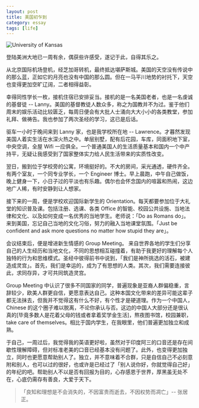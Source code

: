 ```yaml
---
layout: post
title: 美国初乍到
category: essay
tags: [life]
---
```


![University of Kansas](http://7xoj81.com1.z0.glb.clouddn.com/2015-08-08-1.jpg)

登陆美洲大地已一周有余，偶获些许感受，遂记于此，自得其乐之。

从北京国际机场登机，经芝加哥转机，最终抵达堪萨斯城。美国的天空没有传说中的那么蓝，正如它的月亮也没有中国的那么圆。但在一马平川地势的衬托下，天空也变得更加空旷辽阔，二者相得益彰。

幸得同性学长一枚，接机住宿已安排妥当。接机的是一名美国老者，也是一名虔诚的基督徒 -- Lanny。美国的基督教徒人数众多，称之为国教并不为过。鉴于他们周末的娱乐活动比较匮乏，每周日便会有大批人士涌向大大小小的各类教堂，参加礼拜、做祷告。我也参加了两次圣经的学习，这已是后话。

驱车一小时于晚间来到 Lanny 家，也是我学校所在地 -- Lawrence。才暮然发现美国人着实生活在水深火热之中。单层别墅，配有后花园，车库，同面积地下室，中央空调，全屋 Wifi 一应俱全。一个普通美国人的生活质量基本和国内一个中产持平，无疑让我感受到了国家整体实力给人民生活带来的实质性改变。

翌日，搬到位于学校旁的公寓，环境挺好的。不大的房间，采光通透，硬件齐全。有两个室友，一个同专业学长，一个 Engineer 博士。早上晨跑，中午自己做饭，晚上健身一下，小日子过的平淡也有乐趣。偶尔也会怀念国内的喧嚣和热闹，这边地广人稀，有时安静到让人想家。

接下来的一周，便是学校欢迎国际新学生的 Orientation。每天都要参加位于大礼堂的知识普及课。包括注册、选课、各类 Office 的智能、校园公共设施、当地法律和文化、以及如何变成一名优秀的当地学生。老师说：「Do as Romans do」。来到美国，忘记自己当地的文化习俗，努力的融入当地课堂氛围。「Just be confident and ask more questions no matter how stupid they are」。

会议结束后，便是增进新生情感的 Group Meeting。 来自世界各地的学生们分享自己的人生经历和当地文化，不同的思想相互碰撞着，有助于我更好的理解每个人独特的行为和思维模式。圣经中彼得前书中说到，「我们是神所挑选的活石，被建造成灵宫」。首先，我们是幸运的，成为了有思想的人类。其次，我们需要连接彼此，求同存异，才可共同筑造灵宫。

Group Meeting 中认识了很多不同国家的同学，普遍现象是亚裔人群偏稳重，言辞较少，欧美人群更自信，更愿意表达自己。这种本国文化带来的差异可能这辈子都无法抹去，但我并不觉得这有什么不好，有个性才是硬道理。作为一个中国人，Chinese 的这个圈子难以脱离，不论你承认与否。这边的中国人大部分还是很认真的[毕竟多数人是花着父母的钱或者拿着奖学金生活]，熬夜图书馆，校园兼职，take care of themselves。相比于国内学生，在我眼里，他们普遍更加独立和成熟。

于自己，一周过后，我觉得我的英语更好啦，虽然对于印度阿三的口音还是存在间歇性理解障碍，但对标准老美的口音已经基本没有问题了。此外，也变得更加独立，同时也更愿意帮助别人了。独立，并不意味着不合群，只是自信自己不必刻意附和别人，也可以过的很好，也或许是已经过了「别人说你好，你就觉得自己好」的年纪的吧。帮助别人不以是否有回报为目的，心存感恩于世界，厚黑虽无处不在，心底仍需存有善良，大爱于天下。

>「良知和理想是不会消失的，不因富贵而逝去，不因权势而凋亡」-- 张居正。